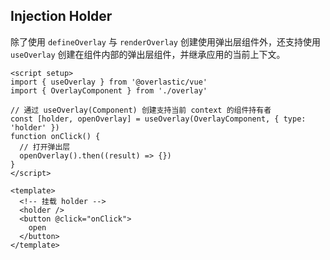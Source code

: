 ## Injection Holder

除了使用 `defineOverlay` 与 `renderOverlay` 创建使用弹出层组件外，还支持使用 `useOverlay` 创建在组件内部的弹出层组件，并继承应用的当前上下文。

```vue
<script setup>
import { useOverlay } from '@overlastic/vue'
import { OverlayComponent } from './overlay'

// 通过 useOverlay(Component) 创建支持当前 context 的组件持有者
const [holder, openOverlay] = useOverlay(OverlayComponent, { type: 'holder' })
function onClick() {
  // 打开弹出层
  openOverlay().then((result) => {})
}
</script>

<template>
  <!-- 挂载 holder -->
  <holder />
  <button @click="onClick">
    open
  </button>
</template>
```
